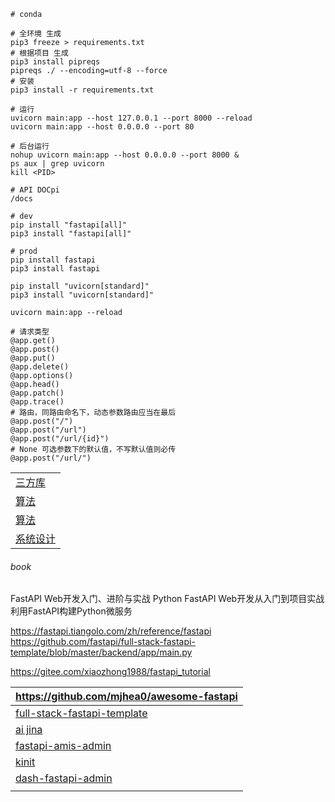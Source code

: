 ```shell
# conda

# 全环境 生成
pip3 freeze > requirements.txt
# 根据项目 生成
pip3 install pipreqs
pipreqs ./ --encoding=utf-8 --force
# 安装
pip3 install -r requirements.txt

# 运行
uvicorn main:app --host 127.0.0.1 --port 8000 --reload
uvicorn main:app --host 0.0.0.0 --port 80

# 后台运行
nohup uvicorn main:app --host 0.0.0.0 --port 8000 &
ps aux | grep uvicorn
kill <PID>

# API DOCpi
/docs

# dev
pip install "fastapi[all]"
pip3 install "fastapi[all]"

# prod
pip install fastapi
pip3 install fastapi

pip install "uvicorn[standard]"
pip3 install "uvicorn[standard]"

uvicorn main:app --reload
```
```text
# 请求类型
@app.get()
@app.post()
@app.put()
@app.delete()
@app.options()
@app.head()
@app.patch()
@app.trace()
# 路由，同路由命名下，动态参数路由应当在最后
@app.post("/")
@app.post("/url")
@app.post("/url/{id}")
# None 可选参数下的默认值，不写默认值则必传
@app.post("/url/")
```

|                                                                         |
|-------------------------------------------------------------------------|
| [三方库](https://github.com/vinta/awesome-python)                          |
| [算法](https://github.com/TheAlgorithms/Python)                           |
| [算法](https://github.com/tensorflow/tensorflow)                          |
| [系统设计](https://github.com/donnemartin/system-design-primer/tree/master) |

###### book
FastAPI Web开发入门、进阶与实战
Python FastAPI Web开发从入门到项目实战
利用FastAPI构建Python微服务

https://fastapi.tiangolo.com/zh/reference/fastapi
https://github.com/fastapi/full-stack-fastapi-template/blob/master/backend/app/main.py

https://gitee.com/xiaozhong1988/fastapi_tutorial

| https://github.com/mjhea0/awesome-fastapi                                                                        |
|------------------------------------------------------------------------------------------------------------------|
| [full-stack-fastapi-template](https://github.com/fastapi/full-stack-fastapi-template)                            |
| [ai jina](https://github.com/jina-ai/jina)                                                                       |
| [fastapi-amis-admin](https://github.com/amisadmin/fastapi-amis-admin/tree/master)                                |
| [kinit](https://github.com/vvandk/kinit/tree/master)                                                             |
| [dash-fastapi-admin](https://gitee.com/insistence2022/dash-fastapi-admin/tree/master/dash-fastapi-backend)       |
| []()                                                                                                             |
